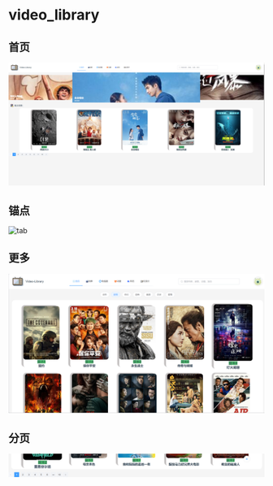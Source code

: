 # video_library

## 首页

![header](index.png)

## 锚点 

![tab](index_tab.png)

## 更多

![tab](morepage.png)

## 分页

![tab](fenye.png)